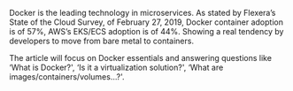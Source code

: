 Docker is the leading technology in microservices. As stated by Flexera’s State of the Cloud Survey, of February 27, 2019, Docker container adoption is of 57%, AWS’s EKS/ECS adoption is of 44%. Showing a real tendency by developers to move from bare metal to containers.

The article will focus on Docker essentials and answering questions like ‘What is Docker?', ‘Is it a virtualization solution?', ‘What are images/containers/volumes…?'.

